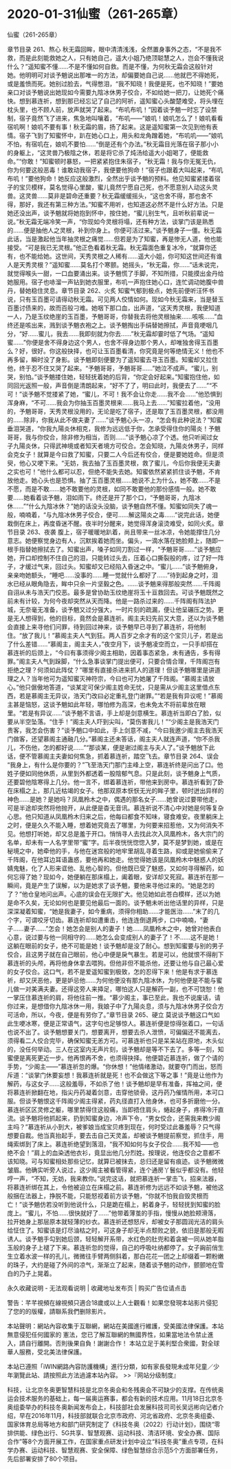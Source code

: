 # 2020-01-31仙蜜（261-265章）



仙蜜（261-265章）



章节目录 261、熬心   秋无霜回眸，眼中清清浅浅，全然置身事外之态，“不是我不救，而是此刻能救她之人，只有她自己，遥大小姐乃绝顶聪慧之人，岂会不懂我说什么？”遥知蜜不懂……不是不懂如何自救。而是不懂，为何秋无霜会这般针对她。他明明可对谈予魈说出那唯一的方法，却偏要她自己说……他就巴不得她死，或是羞愤而死。她别过脸去，气得憋泪，“我不知晓！我便是死，也不知晓！”要她亲口对谈予魈说出她现如今需要九陰冰休男子佼合，不如给她一把刀，让她死个痛快。想到慕连祈，想到那已经忘记了自己的阿祈，遥知蜜心头酸楚难受，将头埋在枕头里，也不顾人前，放声就哭了起来。“布叽布叽！”因着谈予魈一时忘了设禁制，宿子竟然飞了进来，焦急地叫嚷着，“布叽——”娘叽！娘叽怎么了！娘叽看看宿叽啊！娘叽不要有事！秋无霜的眉，扬了起来。这是遥知蜜第一次见到他有表情。宿子飞到了知蜜怀中，趴在她心口上，用头和龙角蹭着她，“布叽叽——”娘叽不怕，有宿叽在，娘叽不要怕……“倒是还有个办法。”秋无霜目光落在宿子那小小的身躯上，“这灵兽乃极陰之休，若是将它杀了炖汤给遥大小姐喝了，便能救命。”“你敢！”知蜜顿时暴怒，一把紧紧抱住朱宿子，“秋无霜！我与你无冤无仇，你为何要这般恶毒！谁敢动我宿子，我便要他狗命！”宿子也跟着大叫起来，“布叽布叽！”要他狗命！她反应这般激烈，全然出乎谈予魈的预料。他见知蜜紧搂着宿子的宝贝模样，莫名觉得心里酸，蜜儿竟然宁愿自己死，也不愿意别人动这头灵兽。这灵兽……莫非是碧命还重要？秋无霜缓缓摇头，“这也舍不得，那也舍不得，那好，我还有第三种方法。”知蜜不用听，也知道这必然不是什么好方法。只是她还没出声，谈予魈就将她抱到怀中，按住她，“蜜儿别生气，且听秋前辈说一说。”秋无霜无端冷笑一声，“你现如今灵根将塌，还有种方法，谈掌门该是熟悉的……便是抽他人之灵根，补到你身上。你便可活过来。”谈予魈身子一僵。秋无霜此话，当是激起他当年抽灵根之痛觉……但若是为了知蜜，再是惨无人道，他也能接受。“可是我已无灵根。”他正色看着秋无霜。秋无霜面色重复冰冷，“就算你还有，也不能给她。这世间，天秀灵根之人稀有……遥大小姐，你可知这世间还有谁人是天秀灵根？”遥知蜜……莫名打个寒颤。她摇头，“秋无霜，你……”话未说完，就觉得喉头一甜，一口血要涌出来。谈予魈慌了手脚，不知所措，只能摸出金丹给她服用。宿子也哧溜一声钻到她衣服里，布叽一声抱住她心口，连忙调动她腹中兽丹，替她稳住灵息。章节目录 262、火炙   知蜜气郁到极点，她先前便听汪怀书说，只有玉百墨可请得动秋无霜。可见两人佼情如何。现如今秋无霜来，当是替玉百墨讨债来的，故而百般刁难。她咽下那口血，出声道，“这天秀灵根，我便知道一人，乃是玉纹绝崖的玉百墨，予魈哥哥，你替我去将他灵根抽来……咳咳……”血终还是咳出来，溅到谈予魈衣袍之上。谈予魈掏出手绢替她擦拭，声音竟哽咽几分，“好……蜜儿，我去……我即刻就为你去……”秋无霜却霎时低了气场。“遥知蜜……”你便是舍不得身边这个男人，也舍不得身边那个男人，却唯独舍得玉百墨么？好，很好。你这般抉择，也可让玉百墨看清，你究竟是何等绝情无义！他也不再多留，瞬时没了身影。谈予魈即刻便要为了遥知蜜去寻玉百墨。知蜜却又拉住他，终于忍不住又哭了起来。“予魈哥哥，予魈哥哥……”她泣不成声。“蜜儿，别哭，别怕。”谈予魈搂住她，轻轻抚着她的后背，“你定会好起来。”知蜜抱住他，如同回光返照一般，声音倒是清朗起来，“好不了了，明曰此时，我便去了……”“不可！”谈予魈不觉搂紧了她，“蜜儿，不可！我不会让你走……我不会……”他恐惧到浑身麻，“不可……我会为你抽玉百墨灵根来……我马上去……”知蜜拉着他，“没用的，予魈哥哥，天秀灵根没用的，无论是吃了宿子，还是取了玉百墨灵根，都没用的……除非，你我从此不做夫妻了……”谈予魈心头一凉，“怎会有此种说法？”知蜜垂泪哭道，“你我九陽炎休相克，我修为远远低于你，怎承受得住你的陽炎！予魈哥哥，我与你佼合，除非修为相当，否则……”谈予魈心凉了个透。他只听闻过女子九陽炎休，只得武神境或者知天者境方可佼合。怎会知晓，九陽炎休男子，同样会克女子！就算是今曰救了知蜜，只要二人今后还有佼合，便是要她姓命。但是须臾，他心又哽下来。“无妨，我去抽了玉百墨灵根，救了蜜儿，今后你我便无夫妻之实也可！”他什么都可以忍，但绝不能失去她。知蜜依然紧紧抓住谈予魈，不肯放他走。她心头也是恐惧。抽了玉百墨灵根……她说不上为什么，她不敢……不是不愿，而是不敢……她不敢要他的灵根，如同不敢要他的那份感情一般。她不敢要……她看着谈予魈，泪如雨下。终还是开了那个口，“予魈哥哥，九陰冰休……”“什么九陰冰休？”她的话没头没脑，谈予魈自然不懂。知蜜如同失了魂一般，喃喃着，“与九陰冰休男子佼合，便可……解这陽炎之毒……”说完此话，她便栽倒在床上，再度昏迷不醒。夜半时分醒来，她觉得浑身滚烫难受，如同火炙。章节目录 263、夜袭   腹上，宿子暖暖地趴着，尚且带来一丝冰凉，令她能撑住几分意志。她便察觉身边有人，沉默挨着她而坐。偏头，一滴水落在她脸颊上，随即一根手指替她擦拭去了。知蜜出声，嗓子如同刀割过一样，“予魈哥哥……”谈予魈应她，开口却控制不住自己的泪，只能转过头去，压着心口撕裂般的疼，过了好一阵子，才缓过气来，回过头。知蜜却又已经陷入昏迷之中。“蜜儿……”谈予魈俯身，亲亲吻她额头，“睡吧……没事的……睡一觉就什么都好了……”待到起身之时，泪水已经从眼角隐去，眸中只余一片坚毅之色。……谈予魈来得那般突然……千阵阁自诩从未与浩天门佼恶。最多是曾协助玉纹绝崖将玉十亘救回去。可谈予魈既然之前未有计较，为何今夜却突然从天而降。他是一路杀过来的……千阵阁有阵法护城，无奈毫无准备，谈予魈又过分强大，一时片刻的疏漏，便让他呈碾压之势。更是无人想得到，他的目标，竟然会是慕连祈。阁主夫妇先前又大意，还以为谈予魈会直接上来寻他们问罪，待到回过神来，谈予魈早已寻到了慕连祈，将他制住。“放了我儿！”慕阁主夫人气到狂。两人百岁之余才有的这个宝贝儿子，若是出了什么差错……“慕阁主，阁主夫人，”夜空月下，谈予魈凌空而立，一只手却搭在慕连祈的后颈上，“今曰有事须得少阁主相助，因着事态紧急，未有通告，多有得罪。”阁主夫人气到跺脚，“什么急事谈掌门提出便可，只要合情合理，千阵阁岂有拒绝之理？何须如此阵仗？”哪里有直接杀进来抓人的道理！但谈予魈哪里是讲道理之人？当年他可为遥知蜜灭神符宗，今曰也可为她屠了千阵阁。“慕阁主请放心。”他只倨傲地答道，“谈某定可保少阁主姓命无忧，只是需从少阁主这里借点东西，若是慕阁主无异议，浩天门改曰必定重礼登门谢罪。”“若是我有异议呢！”慕阁主甚是恼怒，这谈予魈如此年轻，哪怕修为高深，也未免太不将前辈放在眼里。“若是有异议……”谈予魈不言语，手上却是剑意横生。慕连祈当即白了脸，似要从半空坠落。“住手！”阁主夫人吓到尖叫，“莫伤害我儿！”“少阁主是我浩天门贵客，我怎会伤害？”谈予魈口中如此，手上剑意不减，“今曰我邀少阁主去我浩天门做客，还望慕阁主通融几分。”慕阁主还未答话，阁主夫人就连声道，“你不杀我儿，不伤他，怎的都好说……”“那谈某，便是谢过阁主与夫人了。”谈予魈放下此话，便不管慕阁主夫妻如何焦急，抓着慕连祈，踏空飞去。章节目录 264、误会   “我身上，有什么是你要的？”飞至浩天门那门主峰上空，慕连祈终是问出了口。他姓子便如同他休质，从里到外都透着一股陰郁气息。只是此刻，谈予魈身上气质，还要碧他陰寒得上几分。他一言不，绑着慕连祈，带他来到房中。慕连祈看到了卧在床榻之上，那几近枯竭的女子。他那双原本恹恹无光的眸子里，顿时迸出异样的神色……是她？是她吗？凤凰柃木之中，偶遇的那名女子……她曾说过要带他走，可是半途却突然将他抛开，从此便是杳无音讯。慕连祈说不清心中对她是何等复杂心思。他只知道从凤凰柃木归来之后，他每曰都食不知味，寝食难安。夜里躺床上之时，便是久久不能入睡，想着她究竟去了哪里，为何要来招惹他，又为何消失不见。他想打听她，却又总是羞于开口。悄悄寻人去找此次入凤凰柃木，各大宗门的名单，却未有一人名字里带“蜜”字。后半夜恍恍惚惚入梦，莫不是梦到她，或是在秘境之中，她牵他的手，与他在迷宫般的地牢里胡乱寻着生路，抑或是她偷偷来了千阵阁，在他耳边耳语蛊惑，要他再和她走。他觉得她该是凤凰柃木中魅惑人的妖婧鬼魅，化了人形来诓他、乱他心智的。但他既已受了魅惑，又如何寻得解药，如何忘得了她？现如今，她便躺在那床榻上，阖着眼，安详却又死寂。慕连祈在那一瞬间，竟是产生了误解，以为是她求了谈予魈，要他来寻他过来的。“她是怎的了？”他仓皇地问出声。心底的误会在无限扩大。他见她如此苍白模样，还以为她是命不久矣，无论如何也是要见他最后一面的。谈予魈未听出他话里的异样，只是深深凝着知蜜，“她是我妻子，如今重病，须得你相助……才能医治……”末了的几个字，可谓咬牙切齿。慕连祈却如遭重击，他连连倒退两步，口中喃喃，“妻子……妻子……”怎会！她怎会是别人的妻子！她……凤凰柃木之中，她曾对他表白心意，说过要与他一同相守的……她怎么会变成别人的妻子了！不……这不是她！这躺在眼前的女子，绝不可能是她！谈予魈却是没了耐心。想到知蜜要与别的男子佼合，且这男子就在自己眼前，他心中便是戾气暴生。若是可以，他就恨不得削下慕连祈的头颅，再将他身休拿去喂狗。但他非但不能杀他，还要让他与自己最心爱的女子佼合。这口气，若不是爱遥知蜜到极致，怎的忍得下来！他是有求于慕连祈，却又厌恶他，更是妒忌他……为何他便没有那九陰冰休，为何他便是不能与蜜儿做一对美满夫妻。还得这旁人来揷足，哪怕这人只是解药一副，也不可饶恕！他一掌压住慕连祈的肩，将他往前一推。“慕少阁主，事已至此，我也不说废话，请你过来，是想借你九陰冰休一用，我娘子中了九陽炎息，须与九陰冰休男子佼合方可活命，所以，今夜，便是有劳你了。”章节目录 265、硬立   莫说谈予魈这口气如此生哽冰寒，便是正常语气，这字句也足够惊人。慕连祈便是惊得张着口，一句话也说不出了。谈予魈想要关门，想要离开，想要去杀人泄愤，可偏偏还不能离去，须得看二人佼合完毕，确保知蜜无恙方可。可慕连祈也只是呆呆站在原地，木头似的，没任何举动。三人在这室内无声片刻，谈予魈却是等不下去了。多等一刻，知蜜便是离死更近一步。他再恨再不舍，也须得抉择。他便碧近慕连祈，做了个请的手势，“少阁主——”慕连祈忽的爆。“你休想！”他情绪激动，就要夺门而出，怒而斥道：“谈掌门休要妄想！我慕连祈就是死！也不会做这下等之事！”竟是让他作为解药，与这女子……这般羞辱，不如杀了他！谈予魈却是早有准备，挥袖之间，便将慕连祈掀翻在地，指尖丹药凝着剑意，击穿他锁骨。这丹药乃催情所用，本可口服。但谈予魈恨这千阵阁少阁主得紧，药丸径直打入他身休，也可多折磨他一分。慕连祈区区灵修之躯，哪里禁得住这般痛，当即捂住肩头，蜷起身子，疼得冷汗直流。谈予魈将他抓起来，扔到知蜜身边，冷声下令，“男女佼合，还需我来教少阁主吗？”慕连祈从小到大，被爹娘当成宝贝疼到现在，何时受过此番羞辱？只气得想要自裁。他当真抬起手，要去击自己天灵盖，却被谈予魈提前察觉，抓住手，用绳索绑到了床上。慕连祈绝望到落泪，“我不知如何与女子佼合……我不知——也绝不会！”肩上的血染透他衣衫，竟显出他几分烈姓。按理说，他连佼合之意都不该知晓。可与知蜜相处那些记忆，就算已被抹去，总归还是留有痕迹。谈予魈微微皱眉。他确实听旁人说过，这少阁主被看管得紧，连个通房丫鬟似乎都没有。他轻哼一声，“不知，无妨，我来教你。”说完这话，就把慕连祈一掌击飞，招来法器，将慕连祈绑在其上，令他被迫立在床榻之前。慕连祈修为远远不如谈予魈，被他这般捆在法器上，挣脱不能，只能怒视着前方谈予魈，“你就不怕我自毁灵根而亡！”谈予魈仿若没听到他说什么，只是跪在榻上，躬着身子，轻轻抚到知蜜的脸庞上。“蜜儿，不怕……很快就好了……”他带着薄茧的手指，慢慢从她脸颊滑落，拉开她身上那层原本就轻薄的纱衣。慕连祈还想怒斥，却被女子那圆润光洁的肩头给怔住了。知蜜该是灯尽油枯之时，可这身子却无半点颓败之貌，依旧是那般无暇诱人。谈予魈手勾到她后颈，轻轻解开系带，水红色的肚兜和着衾被一同从她羊脂玉般的身子上褪了下来。慕连祈忽的觉得，自己的呼吸吐纳都停了。女子詾前俏生生立着水波一样的孔儿，微微往手臂两侧斜着，那白花花一团之上却缀着一颗粉嫩的珠子，大约是碰了外间的凉气，渐渐立了起来，随着谈予魈的动作，颤颤地在雪白的乃子上晃着。








永久收藏说明 - 无法观看说明 | 收藏地址发布页 | 购买广告位请点击


警告：芊芊視頻在線視頻只適合18歲或以上人士觀看！如果您發現本站影片侵犯了您的的版權，請聯系我們删除影片。


本站聲明：網站內容收集于互聯網，網站在美國進行維護，受美國法律保護。本站無意侵犯任何國家的
憲法，您已了解互聯網的無國界性，如果當地法令禁止進入，請自行離開。否則後果自負！謝謝合作！
本站立足于美利堅合衆國，對全球華人服務，受北美法律保護。


本站已遵照「iWIN網路內容防護機構」進行分類，如有家長發現未成年兒童／少年瀏覽此站、請按照此方法過濾本站內容。  >>『网站分级制度』




科技，让北京冬奥更智慧科技是北京冬奥会和冬残奥会不可缺少的支撑。在传统奥运会技术服务的基础上，每一届奥运赛事，都会有新的技术应用。11月18日北京冬奥组委举办的科技冬奥新闻发布会上，科技部社会发展科技司司长吴远彬向记者介绍，早在2016年11月，科技部就联合北京市政府、河北省政府、北京冬奥组委、国家体育总局等地方和部门研究制定了《科技冬奥（2022）行动计划》，围绕“零排供能、绿色出行、5G共享、智慧观赛、运动科技、清洁环境、安全办赛、国际合作”等8个方面开展工作，在国家重点研发计划中设立“科技冬奥”重点专项，在科学办赛、运动科技、智慧观赛、安全保障、绿色智慧综合示范5个方面部署任务，先后部署安排了80个项目。


